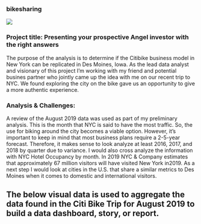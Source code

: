 ### bikesharing
![](images/introbikesharing.png)

### Project title: Presenting your prospective Angel investor with the right answers

The purpose of the analysis is to determine if the Citibike business model in New York can be replicated in Des Moines, Iowa. As the lead data analyst and visionary of this project I’m working with my friend and potential busines partner who jointly came up the idea with me on our recent trip to NYC. We found exploring the city on the bike gave us an opportunity to give a more authentic experience.  

### Analysis & Challenges:

A review of the August 2019 data was used as part of my preliminary analysis. This is the month that NYC is said to have the most traffic. So, the use for biking around the city becomes a viable option. However, it’s important to keep in mind that most business plans require a 2-5-year forecast. Therefore, it makes sense to look analyze at least 2016, 2017, and 2018 by quarter due to variance. I would also cross analyze the information with NYC Hotel Occupancy by month. In 2019 NYC & Company estimates that approximately 67 million visitors will have visited New York in2019. As a next step I would look at cities in the U.S. that share a similar metrics to Des Moines when it comes to domestic and international visitors. 

## The below visual data is used to aggregate the data found in the Citi Bike Trip for August 2019 to build a data dashboard, story, or report.  


